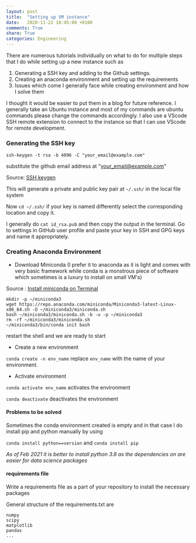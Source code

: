 ```yaml
---
layout: post
title:  "Setting up VM instance"
date:   2020-11-22 18:45:00 +0100
comments: True
share: True
categories: Engineering
---
```

There are numerous tutorials individually on what to do for multiple steps that I do while setting up a new instance such as 

1. Generating a SSH key and adding to the Github settings.
2. Creating an anaconda environment and setting up the requirements
3. Issues which come I generally face while creating environment and how I solve them

I thought it would be easier to put them in a blog for future reference. I generally take an Ubuntu instance and most of my commands are ubuntu commands please change the commands accordingly. I also use a VScode SSH remote extension to connect to the instance so that I can use VScode for remote development. 

### Generating the SSH key

`ssh-keygen -t rsa -b 4096 -C "your_email@example.com"`

substitute the github email address at "your_email@example.com" 

Source: [SSH keygen](https://docs.github.com/en/github-ae@latest/github/authenticating-to-github/generating-a-new-ssh-key-and-adding-it-to-the-ssh-agent)

This will generate a private and public key pair at `~/.ssh/` in the local file system

Now `cd ~/.ssh/` if your key is named differently select the corresponding location and copy it. 

I generally do `cat id_rsa.pub` and then copy the output in the terminal. Go to settings in GitHub user profile and paste your key in SSH and GPG keys and name it appropriately. 

### Creating Anaconda Environment

- Download Miniconda (I prefer it to anaconda as it is light and comes with very basic framework while conda is a monstrous piece of software which sometimes is a luxury to install on small VM's)

Source : [Install miniconda on Terminal](https://waylonwalker.com/install-miniconda)

```
mkdir -p ~/miniconda3
wget https://repo.anaconda.com/miniconda/Miniconda3-latest-Linux-x86_64.sh -O ~/miniconda3/miniconda.sh
bash ~/miniconda3/miniconda.sh -b -u -p ~/miniconda3
rm -rf ~/miniconda3/miniconda.sh
~/miniconda3/bin/conda init bash
```
restart the shell and we are ready to start

- Create a new environment

`conda create -n env_name` replace `env_name` with the name of your environment. 

- Activate environment 

`conda activate env_name` activates the environment 

`conda deactivate` deactivates the environment

#### Problems to be solved
Sometimes the conda environment created is empty and in that case I do install pip and python manually by using

`conda install python==version` and `conda install pip`

*As of Feb 2021 it is better to install python 3.8 as the dependencies on are easier for data science packages*

#### requirements file

Write a requirements file as a part of your repository to install the necessary packages

General structure of the requirements.txt are

```
numpy
scipy
matplotlib
pandas
...

```



